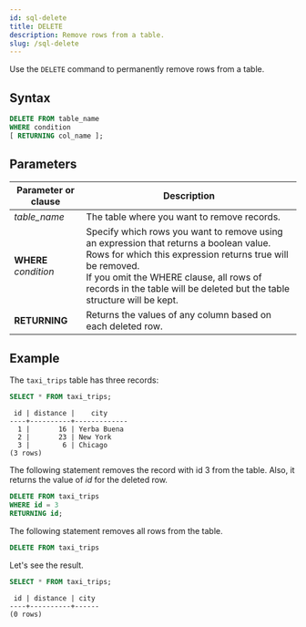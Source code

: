 ```yaml
---
id: sql-delete
title: DELETE
description: Remove rows from a table.
slug: /sql-delete
---
```


Use the `DELETE` command to permanently remove rows from a table.

## Syntax

```sql
DELETE FROM table_name
WHERE condition 
[ RETURNING col_name ];
```


## Parameters

|Parameter or clause        | Description           |
|---------------------------|-----------------------|
|*table_name*               |The table where you want to remove records.|
|**WHERE** *condition*      |Specify which rows you want to remove using an expression that returns a boolean value. Rows for which this expression returns true will be removed. <br/> If you omit the WHERE clause, all rows of records in the table will be deleted but the table structure will be kept.|
|**RETURNING**               |Returns the values of any column based on each deleted row.|


## Example

The `taxi_trips` table has three records:

```sql
SELECT * FROM taxi_trips;
```
```
 id | distance |    city     
----+----------+-------------
  1 |       16 | Yerba Buena
  2 |       23 | New York
  3 |        6 | Chicago
(3 rows)
```

The following statement removes the record with id 3 from the table. Also, it returns the value of *id* for the deleted row.

```sql
DELETE FROM taxi_trips 
WHERE id = 3 
RETURNING id;
```

The following statement removes all rows from the table. 

```sql
DELETE FROM taxi_trips 
```

Let's see the result.

```sql
SELECT * FROM taxi_trips;
```
```
 id | distance | city 
----+----------+------
(0 rows)
```